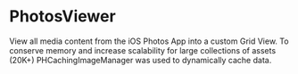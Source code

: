 # PhotosViewer
View all media content from the iOS Photos App into a custom Grid View. To conserve memory and increase scalability for large collections of assets (20K+) PHCachingImageManager was used to dynamically cache data.
